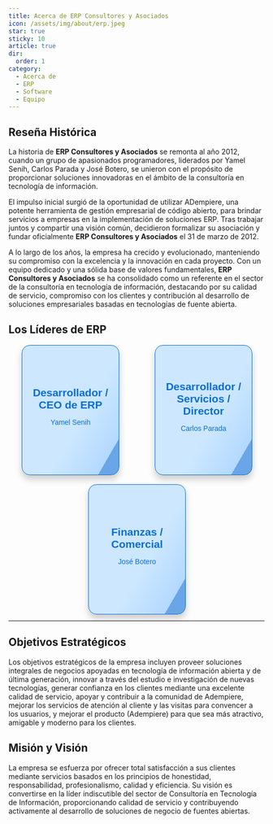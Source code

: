 ```yaml
---
title: Acerca de ERP Consultores y Asociados
icon: /assets/img/about/erp.jpeg
star: true
sticky: 10
article: true
dir:
  order: 1
category:
  - Acerca de
  - ERP
  - Software
  - Equipo
---
```


## Reseña Histórica

La historia de **ERP Consultores y Asociados** se remonta al año 2012, cuando un grupo de apasionados programadores, liderados por Yamel Senih, Carlos Parada y José Botero, se unieron con el propósito de proporcionar soluciones innovadoras en el ámbito de la consultoría en tecnología de información.

El impulso inicial surgió de la oportunidad de utilizar ADempiere, una potente herramienta de gestión empresarial de código abierto, para brindar servicios a empresas en la implementación de soluciones ERP. Tras trabajar juntos y compartir una visión común, decidieron formalizar su asociación y fundar oficialmente **ERP Consultores y Asociados** el 31 de marzo de 2012.

A lo largo de los años, la empresa ha crecido y evolucionado, manteniendo su compromiso con la excelencia y la innovación en cada proyecto. Con un equipo dedicado y una sólida base de valores fundamentales, **ERP Consultores y Asociados** se ha consolidado como un referente en el sector de la consultoría en tecnología de información, destacando por su calidad de servicio, compromiso con los clientes y contribución al desarrollo de soluciones empresariales basadas en tecnologías de fuente abierta.

## Los Líderes de ERP

<div class="card-container">
  <div class="flip-card">
    <div class="flip-card-inner">
      <div class="flip-card-front">
        <p class="title">Desarrollador / CEO de ERP</p>
        <p>Yamel Senih</p>
      </div>
      <div class="flip-card-back">
        <p class="title">Yamel Senih</p>
        <img src="/assets/img/about/ysenih.jpeg" alt="Yamel Senih">
        <a href="https://github.com/yamelsenih" target="_blank">
          <i class="fab fa-github"></i>
        </a>
      </div>
    </div>
  </div>

  <div class="flip-card">
    <div class="flip-card-inner">
      <div class="flip-card-front">
        <p class="title">Desarrollador / Servicios / Director</p>
        <p>Carlos Parada</p>
      </div>
      <div class="flip-card-back">
        <p class="title">Carlos Parada</p>
        <img src="/assets/img/about/cparada.png" alt="Carlos Parada">
        <a href="https://github.com/carlosaparadam" target="_blank">
          <i class="fab fa-github"></i>
        </a>
      </div>
    </div>
  </div>

  <div class="flip-card">
    <div class="flip-card-inner">
      <div class="flip-card-front">
        <p class="title">Finanzas / Comercial</p>
        <p>José Botero</p>
      </div>
      <div class="flip-card-back">
        <p class="title">José Botero</p>
        <img src="/assets/img/about/jbotero.jpeg" alt="José Botero">
        <a href="https://github.com/jabo6311" target="_blank">
          <i class="fab fa-github"></i>
        </a>
      </div>
    </div>
  </div>
</div>

<style>
.card-container {
  display: flex;
  justify-content: space-around;
  flex-wrap: wrap;
  gap: 20px;
}

.flip-card {
  background-color: transparent;
  width: 190px;
  height: 254px;
  perspective: 1000px;
  font-family: sans-serif;
}

.title {
  font-size: 1.5em;
  font-weight: 900;
  text-align: center;
  margin: 0;
}

.flip-card-inner {
  position: relative;
  width: 100%;
  height: 100%;
  text-align: center;
  transition: transform 0.8s;
  transform-style: preserve-3d;
}

.flip-card:hover .flip-card-inner {
  transform: rotateY(180deg);
}

.flip-card-front, .flip-card-back {
  box-shadow: 0 8px 14px 0 rgba(0,0,0,0.2);
  position: absolute;
  display: flex;
  flex-direction: column;
  justify-content: center;
  align-items: center;
  width: 100%;
  height: 100%;
  -webkit-backface-visibility: hidden;
  backface-visibility: hidden;
  border: 1px solid #096dd9;
  border-radius: 1rem;
}

.flip-card-front {
  background: linear-gradient(120deg, #cce7ff 60%, #b3d9ff 88%, #99ccff 40%, rgba(9, 109, 217, 0.603) 48%);
  color: #096dd9;
}

.flip-card-back {
  background: linear-gradient(120deg, #4da3ff 30%, #096dd9 88%, #cce7ff 40%, #3399ff 78%);
  color: white;
  transform: rotateY(180deg);
}

.flip-card-back img {
  width: 100px;
  height: auto;
  border-radius: 50%;
  margin-top: 10px;
}

.flip-card-back a {
  margin-top: 10px;
  color: white;
  font-size: 24px;
}

.flip-card-back a:hover {
  color: #cce7ff;
}
</style>

---

## Objetivos Estratégicos

Los objetivos estratégicos de la empresa incluyen proveer soluciones integrales de negocios apoyadas en tecnología de información abierta y de última generación, innovar a través del estudio e investigación de nuevas tecnologías, generar confianza en los clientes mediante una excelente calidad de servicio, apoyar y contribuir a la comunidad de Adempiere, mejorar los servicios de atención al cliente y las visitas para convencer a los usuarios, y mejorar el producto (Adempiere) para que sea más atractivo, amigable y moderno para los clientes.

## Misión y Visión

La empresa se esfuerza por ofrecer total satisfacción a sus clientes mediante servicios basados en los principios de honestidad, responsabilidad, profesionalismo, calidad y eficiencia. Su visión es convertirse en la líder indiscutible del sector de Consultoría en Tecnología de Información, proporcionando calidad de servicio y contribuyendo activamente al desarrollo de soluciones de negocio de fuentes abiertas.
